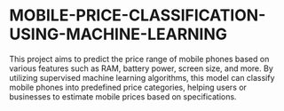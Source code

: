 # MOBILE-PRICE-CLASSIFICATION-USING-MACHINE-LEARNING
This project aims to predict the price range of mobile phones based on various features such as RAM, battery power, screen size, and more. By utilizing supervised machine learning algorithms, this model can classify mobile phones into predefined price categories, helping users or businesses to estimate mobile prices based on specifications.
